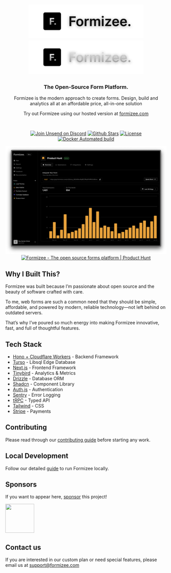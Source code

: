 <p align="center" >
    <h1 align="center">
        <picture>
            <img width="360" src="./.github/assets/logo-light.png#gh-light-mode-only">
            <img width="360" src="./.github/assets/logo-dark.png#gh-dark-mode-only">
        </picture>
    </h1>
</p>
<h3 align="center">The Open-Source Form Platform.</h3>

<p align="center">
Formizee is the modern approach to create forms.
Design, build and analytics all at an affordable price,
all-in-one solution 
</p>
<p align="center">Try out Formizee using our hosted version at <a href="https://formizee.com">formizee.com</a></p>
<br/>

<p align="center">
   <a href="https://discord.gg/BU8n8pJv8S"><img src="https://img.shields.io/badge/Discord-unsend-%235865F2" alt="Join Unsend on Discord"></a>
   <a href="https://github.com/unsend-dev/unsend/stargazers"><img src="https://img.shields.io/github/stars/unsend-dev%2Funsend" alt="Github Stars"></a>
   <a href="https://github.com/unsend-dev/unsend/blob/main/LICENSE"><img src="https://img.shields.io/badge/license-AGPLv3-purple" alt="License"></a>
   <a href="https://hub.docker.com/r/unsend/unsend"><img alt="Docker Automated build" src="https://img.shields.io/docker/pulls/unsend/unsend"></a>
</p>
<div align="center">
    <img width="1100px" src="./.github/assets/showcase.png"/>
</div>

<div align="center">
    <a href="https://www.producthunt.com/posts/formizee?embed=true&utm_source=badge-featured&utm_medium=badge&utm_souce=badge-formizee" target="_blank"><img src="https://api.producthunt.com/widgets/embed-image/v1/featured.svg?post_id=782875&theme=dark&t=1737557759135" alt="Formizee - The&#0032;open&#0032;source&#0032;forms&#0032;platform | Product Hunt" style="width: 250px; height: 54px;" width="250" height="54" /></a>
</div>

## Why I Built This?
Formizee was built because I’m passionate about open source and the beauty of software crafted with care.

To me, web forms are such a common need that they should be simple, affordable, and powered by modern, reliable technology—not left behind on outdated servers.

That’s why I’ve poured so much energy into making Formizee innovative, fast, and full of thoughtful features.

## Tech Stack

- [Hono + Cloudflare Workers](https://hono.dev/) - Backend Framework
- [Turso](https://turso.tech/) - Libsql Edge Database
- [Next.js](https://nextjs.org/) - Frontend Framework
- [Tinybird](https://tinybird.co/) - Analytics & Metrics
- [Drizzle](https://www.orm.drizzle.team) - Database ORM
- [Shadcn](https://ui.shadcn.com/) - Component Library
- [Auth.js](https://authjs.dev/) - Authentication
- [Sentry](https://sentry.io/) - Error Logging
- [tRPC](https://trpc.io/) - Typed API
- [Tailwind](https://tailwindcss.com/) - CSS
- [Stripe](https://stripe.com/) - Payments

## Contributing

Please read through our [contributing guide](CONTRIBUTING.md) before starting any work.

## Local Development

Follow our detailed [guide](https://docs.formizee.com/contributing/getting-started) to run Formizee locally.

## Sponsors
If you want to appear here, [sponsor](https://github.com/sponsors/formizee) this project!

<a target="_blank" alt="Pau Chiner's profile" href="https://github.com/pauchiner">
  <img width='90px' height='90px' src="https://avatars.githubusercontent.com/u/49660697?v=4">
</a>

## Contact us

If you are interested in our custom plan or need special features, please
email us at [support@formizee.com](mailto:support@formizee.com)
